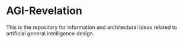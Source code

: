 # AGI-Revelation
This is the repository for information and architectural ideas related to artificial general intelligence design.
